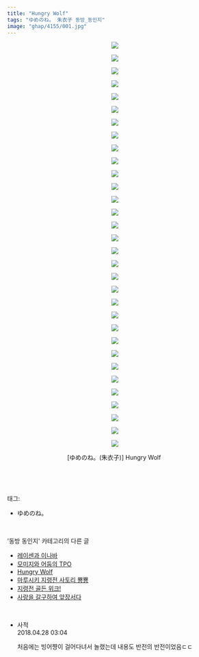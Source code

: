 ```yaml
---
title: "Hungry Wolf"
tags: "ゆめのね。 朱衣子 동방_동인지"
image: "ghap/4155/001.jpg"
---
```

<div class="article">
<p style="text-align: center; clear: none; float: none;"><img src="{{ site.nasurl }}/ghap/4155/001.jpg"/></p>
<p style="text-align: center; clear: none; float: none;"><img src="{{ site.nasurl }}/ghap/4155/002.jpg"/></p>
<p style="text-align: center; clear: none; float: none;"><img src="{{ site.nasurl }}/ghap/4155/003.jpg"/></p>
<p style="text-align: center; clear: none; float: none;"><img src="{{ site.nasurl }}/ghap/4155/004.jpg"/></p>
<p style="text-align: center; clear: none; float: none;"><img src="{{ site.nasurl }}/ghap/4155/005.jpg"/></p>
<p style="text-align: center; clear: none; float: none;"><img src="{{ site.nasurl }}/ghap/4155/006.jpg"/></p>
<p style="text-align: center; clear: none; float: none;"><img src="{{ site.nasurl }}/ghap/4155/007.jpg"/></p>
<p style="text-align: center; clear: none; float: none;"><img src="{{ site.nasurl }}/ghap/4155/008.jpg"/></p>
<p style="text-align: center; clear: none; float: none;"><img src="{{ site.nasurl }}/ghap/4155/009.jpg"/></p>
<p style="text-align: center; clear: none; float: none;"><img src="{{ site.nasurl }}/ghap/4155/010.jpg"/></p>
<p style="text-align: center; clear: none; float: none;"><img src="{{ site.nasurl }}/ghap/4155/011.jpg"/></p>
<p style="text-align: center; clear: none; float: none;"><img src="{{ site.nasurl }}/ghap/4155/012.jpg"/></p>
<p style="text-align: center; clear: none; float: none;"><img src="{{ site.nasurl }}/ghap/4155/013.jpg"/></p>
<p style="text-align: center; clear: none; float: none;"><img src="{{ site.nasurl }}/ghap/4155/014.jpg"/></p>
<p style="text-align: center; clear: none; float: none;"><img src="{{ site.nasurl }}/ghap/4155/015.jpg"/></p>
<p style="text-align: center; clear: none; float: none;"><img src="{{ site.nasurl }}/ghap/4155/016.jpg"/></p>
<p style="text-align: center; clear: none; float: none;"><img src="{{ site.nasurl }}/ghap/4155/017.jpg"/></p>
<p style="text-align: center; clear: none; float: none;"><img src="{{ site.nasurl }}/ghap/4155/018.jpg"/></p>
<p style="text-align: center; clear: none; float: none;"><img src="{{ site.nasurl }}/ghap/4155/019.jpg"/></p>
<p style="text-align: center; clear: none; float: none;"><img src="{{ site.nasurl }}/ghap/4155/020.jpg"/></p>
<p style="text-align: center; clear: none; float: none;"><img src="{{ site.nasurl }}/ghap/4155/021.jpg"/></p>
<p style="text-align: center; clear: none; float: none;"><img src="{{ site.nasurl }}/ghap/4155/022.jpg"/></p>
<p style="text-align: center; clear: none; float: none;"><img src="{{ site.nasurl }}/ghap/4155/023.jpg"/></p>
<p style="text-align: center; clear: none; float: none;"><img src="{{ site.nasurl }}/ghap/4155/024.jpg"/></p>
<p style="text-align: center; clear: none; float: none;"><img src="{{ site.nasurl }}/ghap/4155/025.jpg"/></p>
<p style="text-align: center; clear: none; float: none;"><img src="{{ site.nasurl }}/ghap/4155/026.jpg"/></p>
<p style="text-align: center; clear: none; float: none;"><img src="{{ site.nasurl }}/ghap/4155/027.jpg"/></p>
<p style="text-align: center; clear: none; float: none;"><img src="{{ site.nasurl }}/ghap/4155/028.jpg"/></p>
<p style="text-align: center; clear: none; float: none;"><img src="{{ site.nasurl }}/ghap/4155/029.jpg"/></p>
<p style="text-align: center; clear: none; float: none;"><img src="{{ site.nasurl }}/ghap/4155/030.jpg"/></p>
<p style="text-align: center; clear: none; float: none;"><img src="{{ site.nasurl }}/ghap/4155/031.jpg"/></p>
<p style="text-align: center; clear: none; float: none;"><img src="{{ site.nasurl }}/ghap/4155/032.jpg"/></p>
<p style="text-align: center; clear: none; float: none;">[ゆめのね。(朱衣子)] Hungry Wolf </p>
<p><br/></p>
</div><br/>
<div class="tagTrail">
<p>태그: </p>
<ul>
<li>ゆめのね。</li>
</ul>
</div><br/>
<div class="another">
<p>'동방 동인지' 카테고리의 다른 글</p>
<ul>
<li><a href="/2018-02-01-ghap_4157">레이센과 이나바</a></li>
<li><a href="/2018-01-31-ghap_4156">모미지와 어둠의 TPO</a></li>
<li><a href="/2018-01-31-ghap_4155">Hungry Wolf</a></li>
<li><a href="/2018-01-31-ghap_4153">마루시키 지령전 사토리 뿅뿅</a></li>
<li><a href="/2018-01-31-ghap_4151">지령전 골든 위크!</a></li>
<li><a href="/2018-01-31-ghap_4150">사랑을 갈구하여 앞장서다</a></li>
</ul>
</div><br/>
<div class="cb_module cb_fluid">
<div class="cb_wrt cb_profile">
<div class="comment">
<ul>
<li class="cb_thumb_off" id="comment15246419">
<div class="cb_comment_area">
<div class="cb_info_area">
<div class="cb_section">
<span class="cb_nick_name">사적</span>
</div>
<div class="cb_section">
<span class="cb_date">2018.04.28 03:04 </span>
</div>
</div>
<div class="cb_dsc_comment">
<p class="cb_dsc">
											처음에는 빙어쨩이 걸어다녀서 놀랬는데 내용도 반전의 반전이었음ㄷㄷ<br/>
</p>
</div>
</div></li>
</ul>
</div>
</div><!-- commentList close -->
</div><br/>
